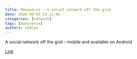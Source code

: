 ```yaml
---
title: Manyverse – a social network off the grid
date: 2020-09-03 13:12:03
categories: [network]
tags: [manyverse]
authors: sedlav
---
```


A social network off the grid – mobile and available on Android

[Link](https://www.manyver.se/)
